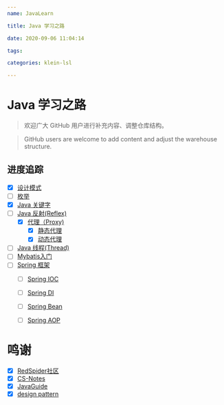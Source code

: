```yaml
---
name: JavaLearn

title: Java 学习之路

date: 2020-09-06 11:04:14

tags: 

categories: klein-lsl

---
```

# Java 学习之路
> 欢迎广大 GitHub 用户进行补充内容、调整仓库结构。

> GitHub users are welcome to add content and adjust the warehouse structure.
## 进度追踪
- [x] [设计模式](src/main/java/edu/xcu/designPattern)
- [ ] [枚举](src/main/java/edu/xcu/Enum)
- [x] [Java 关键字](src/main/java/edu/xcu/Keyword)
- [ ] [Java 反射(Reflex)](src/main/java/edu/xcu/Reflex)
    - [x] [代理（Proxy)](src/main/java/edu/xcu/designPattern/Structural/Proxy)
        - [x] [静态代理](src/main/java/edu/xcu/Reflex/staticProxy)
        - [x] [动态代理](src/main/java/edu/xcu/Reflex/dynamicProxy)
- [ ] [Java 线程(Thread)](src/main/java/edu/xcu/Thread)
- [ ] [Mybatis入门](src/main/java/edu/xcu/Mybatis)
- [ ] [Spring 框架](src/main/java/edu/xcu/Spring)
    - [ ] [Spring IOC](src/main/java/edu/xcu/Spring/SpringIOC/)
    - [ ] [Spring DI](src/main/java/edu/xcu/Spring/SpringDI/) 
    - [ ] [Spring Bean](src/main/java/edu/xcu/Spring/SpringBean/)
    - [ ] [Spring AOP](src/main/java/edu/xcu/Spring/SpringAOP/)
 

# 鸣谢
- [x] [RedSpider社区](http://concurrent.redspider.group/RedSpider.html)
- [x] [CS-Notes](https://cyc2018.github.io/CS-Notes/#/README)
- [x] [JavaGuide](https://snailclimb.gitee.io/javaguide/#/)
- [x] [design pattern](https://javadoop.com/post/design-pattern)